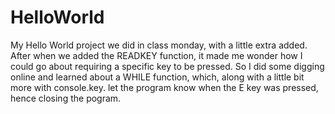 # HelloWorld
My Hello World project we did in class monday, with a little extra added.
After when we added the READKEY function, it made me wonder how I could go about requiring a specific key to be pressed.
So I did some digging online and learned about a WHILE function, which, along with a little bit more with console.key. let the program know when the E key was pressed, hence closing the pogram.
